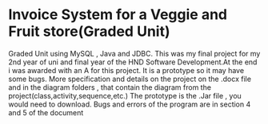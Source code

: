 # Invoice System for a Veggie and Fruit store(Graded Unit)
Graded Unit using MySQL , Java and JDBC.
This was my final project for my 2nd year of uni and final year of the HND Software Development.At the end i was awarded with an A for this project. It is a prototype so it may have some bugs.
More specification and details on the project on the .docx file and in the diagram folders , that contain the diagram from the project(class,activity,sequence,etc.)
The prototype is the .Jar file , you would need to download. 
Bugs and errors of the program are in section 4 and  5 of the document
